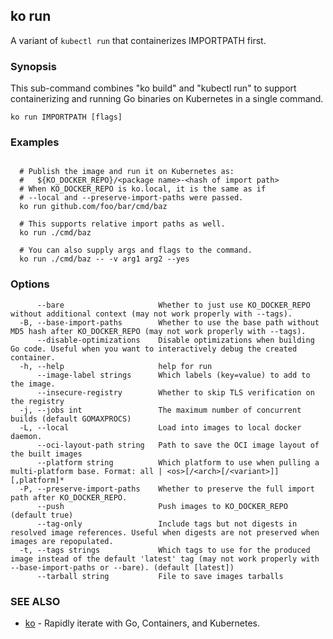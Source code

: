 ## ko run

A variant of `kubectl run` that containerizes IMPORTPATH first.

### Synopsis

This sub-command combines "ko build" and "kubectl run" to support containerizing and running Go binaries on Kubernetes in a single command.

```
ko run IMPORTPATH [flags]
```

### Examples

```

  # Publish the image and run it on Kubernetes as:
  #   ${KO_DOCKER_REPO}/<package name>-<hash of import path>
  # When KO_DOCKER_REPO is ko.local, it is the same as if
  # --local and --preserve-import-paths were passed.
  ko run github.com/foo/bar/cmd/baz

  # This supports relative import paths as well.
  ko run ./cmd/baz

  # You can also supply args and flags to the command.
  ko run ./cmd/baz -- -v arg1 arg2 --yes
```

### Options

```
      --bare                     Whether to just use KO_DOCKER_REPO without additional context (may not work properly with --tags).
  -B, --base-import-paths        Whether to use the base path without MD5 hash after KO_DOCKER_REPO (may not work properly with --tags).
      --disable-optimizations    Disable optimizations when building Go code. Useful when you want to interactively debug the created container.
  -h, --help                     help for run
      --image-label strings      Which labels (key=value) to add to the image.
      --insecure-registry        Whether to skip TLS verification on the registry
  -j, --jobs int                 The maximum number of concurrent builds (default GOMAXPROCS)
  -L, --local                    Load into images to local docker daemon.
      --oci-layout-path string   Path to save the OCI image layout of the built images
      --platform string          Which platform to use when pulling a multi-platform base. Format: all | <os>[/<arch>[/<variant>]][,platform]*
  -P, --preserve-import-paths    Whether to preserve the full import path after KO_DOCKER_REPO.
      --push                     Push images to KO_DOCKER_REPO (default true)
      --tag-only                 Include tags but not digests in resolved image references. Useful when digests are not preserved when images are repopulated.
  -t, --tags strings             Which tags to use for the produced image instead of the default 'latest' tag (may not work properly with --base-import-paths or --bare). (default [latest])
      --tarball string           File to save images tarballs
```

### SEE ALSO

* [ko](ko.md)	 - Rapidly iterate with Go, Containers, and Kubernetes.

